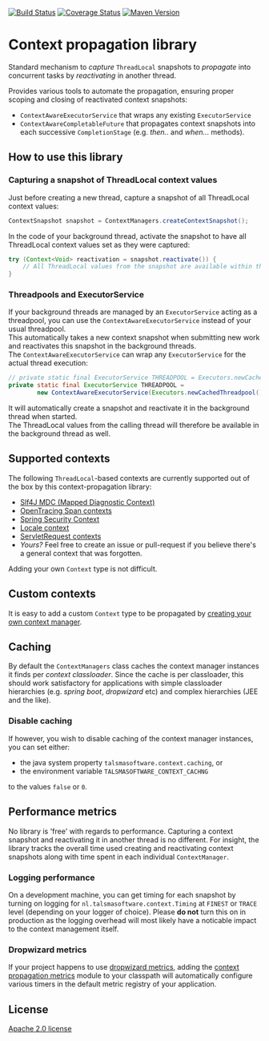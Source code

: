 [![Build Status][ci-img]][ci]
[![Coverage Status][coveralls-img]][coveralls]
[![Maven Version][maven-img]][maven]

# Context propagation library

Standard mechanism to _capture_ `ThreadLocal` snapshots 
to _propagate_ into concurrent tasks by _reactivating_ in another thread.

Provides various tools to automate the propagation, ensuring proper scoping and closing of reactivated context snapshots:
- `ContextAwareExecutorService` that wraps any existing `ExecutorService`
- `ContextAwareCompletableFuture` that propagates context snapshots into each successive `CompletionStage`
   (e.g. _then.._ and _when..._ methods).

## How to use this library

### Capturing a snapshot of ThreadLocal context values

Just before creating a new thread, capture a snapshot of all ThreadLocal context
values:
```java
ContextSnapshot snapshot = ContextManagers.createContextSnapshot();
```

In the code of your background thread, activate the snapshot to have all ThreadLocal
context values set as they were captured:
```java
try (Context<Void> reactivation = snapshot.reactivate()) {
    // All ThreadLocal values from the snapshot are available within this block
}
```

### Threadpools and ExecutorService

If your background threads are managed by an `ExecutorService` acting as a threadpool,
you can use the `ContextAwareExecutorService` instead of your usual threadpool.  
This automatically takes a new context snapshot when submitting new work
and reactivates this snapshot in the background threads.  
The `ContextAwareExecutorService` can wrap any `ExecutorService` for the actual thread execution:
```java
// private static final ExecutorService THREADPOOL = Executors.newCachedThreadpool();
private static final ExecutorService THREADPOOL = 
        new ContextAwareExecutorService(Executors.newCachedThreadpool());
```

It will automatically create a snapshot and reactivate it in the 
background thread when started.  
The ThreadLocal values from the calling thread will therefore 
be available in the background thread as well.

## Supported contexts

The following `ThreadLocal`-based contexts are currently supported 
out of the box by this context-propagation library:

- [Slf4J MDC (Mapped Diagnostic Context)][mdc propagation]
- [OpenTracing Span contexts][opentracing span propagation]
- [Spring Security Context]
- [Locale context][locale context]
- [ServletRequest contexts][servletrequest propagation]
- _Yours?_ Feel free to create an issue or pull-request
  if you believe there's a general context that was forgotten. 

Adding your own `Context` type is not difficult.

## Custom contexts

It is easy to add a custom `Context` type to be propagated
by [creating your own context manager](../context-propagation-java5/README.md#creating-your-own-context-manager).

## Caching

By default the `ContextManagers` class caches the context manager instances it finds per
_context classloader_. Since the cache is per classloader, this should work satisfactory
for applications with simple classloader hierarchies (e.g. _spring boot_, _dropwizard_ etc) 
and complex hierarchies (JEE and the like).

### Disable caching

If however, you wish to disable caching of the context manager instances, you can set either:
- the java system property `talsmasoftware.context.caching`, or
- the environment variable `TALSMASOFTWARE_CONTEXT_CACHNG`

to the values `false` or `0`.

## Performance metrics

No library is 'free' with regards to performance.
Capturing a context snapshot and reactivating it in another thread is no different.
For insight, the library tracks the overall time used creating and reactivating
context snapshots along with time spent in each individual `ContextManager`.

### Logging performance
On a development machine, you can get timing for each snapshot by turning on logging
for `nl.talsmasoftware.context.Timing` at `FINEST` or `TRACE` level 
(depending on your logger of choice).
Please **do not** turn this on in production as the logging overhead will most likely
have a noticable impact to the context management itself.

### Dropwizard metrics
If your project happens to use [dropwizard metrics](https://metrics.dropwizard.io/),
adding the [context propagation metrics] module to your classpath will automatically 
configure various timers in the default metric registry of your application.

## License

[Apache 2.0 license](../LICENSE)


  [ci-img]: https://travis-ci.org/talsma-ict/context-propagation.svg?branch=develop
  [ci]: https://travis-ci.org/talsma-ict/context-propagation
  [maven-img]: https://img.shields.io/maven-metadata/v/http/central.maven.org/maven2/nl/talsmasoftware/context/context-propagation/maven-metadata.xml.svg
  [maven]: http://mvnrepository.com/artifact/nl.talsmasoftware.context
  [release-img]: https://img.shields.io/github/release/talsma-ict/context-propagation.svg
  [release]: https://github.com/talsma-ict/context-propagation/releases
  [coveralls-img]: https://coveralls.io/repos/github/talsma-ict/context-propagation/badge.svg
  [coveralls]: https://coveralls.io/github/talsma-ict/context-propagation

  [servletrequest propagation]: ../servletrequest-propagation
  [mdc propagation]: ../mdc-propagation
  [locale context]: ../locale-context
  [spring security context]: ../spring-security-context
  [opentracing span propagation]: ../opentracing-span-propagation
  [context propagation metrics]: ../context-propagation-metrics
  [default constructor]: https://en.wikipedia.org/wiki/Nullary_constructor
